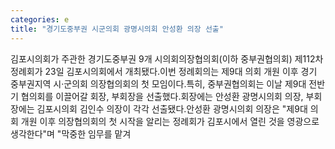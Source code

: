 ```yaml
---
categories: e
title: "경기도중부권 시군의회 광명시의회 안성환 의장 선출"
---
```

김포시의회가 주관한 경기도중부권 9개 시의회의장협의회(이하 중부권협의회) 제112차 정례회가 23일 김포시의회에서 개최됐다.이번 정례회의는 제9대 의회 개원 이후 경기 중부권지역 시·군의회 의장협의회의 첫 모임이다.특히, 중부권협의회는 이날 제9대 전반기 협의회를 이끌어갈 회장, 부회장을 선출했다.회장에는 안성환 광명시의회 의장, 부회장에는 김포시의회 김인수 의장이 각각 선출됐다.안성환 광명시의회 의장은 "제9대 의회 개원 이후 의장협의회의 첫 시작을 알리는 정례회가 김포시에서 열린 것을 영광으로 생각한다"며 "막중한 임무를 맡겨